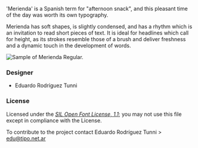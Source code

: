 'Merienda' is a Spanish term for "afternoon snack", and this pleasant time of the day was worth its own typography.

Merienda has soft shapes, is slightly condensed, and has a rhythm which is an invitation to read short pieces of text. It is ideal for headlines which call for height, as its strokes resemble those of a brush and deliver freshness and a dynamic touch in the development of words.

![Sample of Merienda Regular.](Chivo.jpg "Merienda")

### Designer

* Eduardo Rodríguez Tunni

### License

Licensed under the [*SIL Open Font License, 1.1*](http://scripts.sil.org/OFL); you may not use this file except in compliance with the License.

To contribute to the project contact Eduardo Rodríguez Tunni > edu@tipo.net.ar
